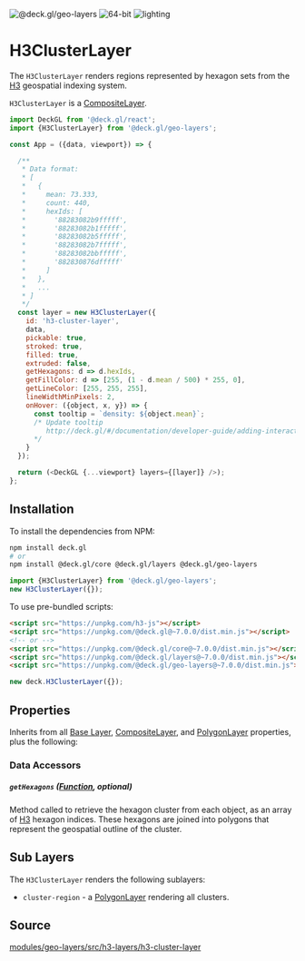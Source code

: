 <!-- INJECT:"H3ClusterLayerDemo" -->

<p class="badges">
  <img src="https://img.shields.io/badge/@deck.gl/geo--layers-lightgrey.svg?style=flat-square" alt="@deck.gl/geo-layers" />
  <img src="https://img.shields.io/badge/fp64-yes-blue.svg?style=flat-square" alt="64-bit" />
  <img src="https://img.shields.io/badge/lighting-yes-blue.svg?style=flat-square" alt="lighting" />
</p>

# H3ClusterLayer

The `H3ClusterLayer` renders regions represented by hexagon sets from the [H3](https://uber.github.io/h3/) geospatial indexing system.

`H3ClusterLayer` is a [CompositeLayer](/docs/api-reference/composite-layer.md).

```js
import DeckGL from '@deck.gl/react';
import {H3ClusterLayer} from '@deck.gl/geo-layers';

const App = ({data, viewport}) => {

  /**
   * Data format:
   * [
   *   {
   *     mean: 73.333,
   *     count: 440,
   *     hexIds: [
   *       '88283082b9fffff',
   *       '88283082b1fffff',
   *       '88283082b5fffff',
   *       '88283082b7fffff',
   *       '88283082bbfffff',
   *       '882830876dfffff'
   *     ]
   *   },
   *   ...
   * ]
   */
  const layer = new H3ClusterLayer({
    id: 'h3-cluster-layer',
    data,
    pickable: true,
    stroked: true,
    filled: true,
    extruded: false,
    getHexagons: d => d.hexIds,
    getFillColor: d => [255, (1 - d.mean / 500) * 255, 0],
    getLineColor: [255, 255, 255],
    lineWidthMinPixels: 2,
    onHover: ({object, x, y}) => {
      const tooltip = `density: ${object.mean}`;
      /* Update tooltip
         http://deck.gl/#/documentation/developer-guide/adding-interactivity?section=example-display-a-tooltip-for-hovered-object
      */
    }
  });

  return (<DeckGL {...viewport} layers={[layer]} />);
};
```


## Installation

To install the dependencies from NPM:

```bash
npm install deck.gl
# or
npm install @deck.gl/core @deck.gl/layers @deck.gl/geo-layers
```

```js
import {H3ClusterLayer} from '@deck.gl/geo-layers';
new H3ClusterLayer({});
```

To use pre-bundled scripts:

```html
<script src="https://unpkg.com/h3-js"></script>
<script src="https://unpkg.com/@deck.gl@~7.0.0/dist.min.js"></script>
<!-- or -->
<script src="https://unpkg.com/@deck.gl/core@~7.0.0/dist.min.js"></script>
<script src="https://unpkg.com/@deck.gl/layers@~7.0.0/dist.min.js"></script>
<script src="https://unpkg.com/@deck.gl/geo-layers@~7.0.0/dist.min.js"></script>
```

```js
new deck.H3ClusterLayer({});
```


## Properties

Inherits from all [Base Layer](/docs/api-reference/layer.md), [CompositeLayer](/docs/api-reference/composite-layer.md), and [PolygonLayer](/docs/layers/polygon-layer.md) properties, plus the following:

### Data Accessors

##### `getHexagons` ([Function](/docs/developer-guide/using-layers.md#accessors), optional)

Method called to retrieve the hexagon cluster from each object, as an array of [H3](https://uber.github.io/h3/) hexagon indices. These hexagons are joined into polygons that represent the geospatial outline of the cluster.


## Sub Layers

The `H3ClusterLayer` renders the following sublayers:

* `cluster-region` - a [PolygonLayer](/docs/layers/column-layer.md) rendering all clusters.


## Source

[modules/geo-layers/src/h3-layers/h3-cluster-layer](https://github.com/uber/deck.gl/tree/master/modules/geo-layers/src/h3-layers/h3-cluster-layer.js)

